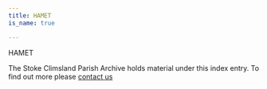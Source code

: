 ```yaml
---
title: HAMET
is_name: true

---
```


HAMET


The Stoke Climsland Parish Archive holds material under this index entry. To find out more please [contact us](/contact/)
